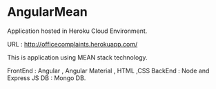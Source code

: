 # AngularMean

Application hosted in Heroku Cloud Environment.

URL  :    http://officecomplaints.herokuapp.com/

This is application using MEAN stack technology.

FrontEnd  : Angular , Angular Material , HTML ,CSS
BackEnd   : Node and Express JS
DB        : Mongo DB.

